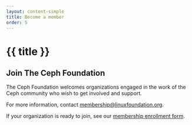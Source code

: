 ```yaml
---
layout: content-simple
title: Become a member
order: 5
---
```


# {{ title }}

## Join The Ceph Foundation

The Ceph Foundation welcomes organizations engaged in the work of the Ceph community who wish to get involved and support.

For more information, contact <membership@linuxfoundation.org>.

If your organization is ready to join, see our [membership enrollment form](https://enrollment.lfx.linuxfoundation.org/?project=cephfoundation).

